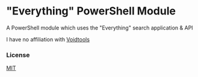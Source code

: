 # "Everything" PowerShell Module

A PowerShell module which uses the "Everything" search application & API

I have no affiliation with [Voidtools](http://www.voidtools.com/)

### License
[MIT](https://github.com/paulmarsy/Everything-PowerShell-Module/raw/master/LICENSE)
